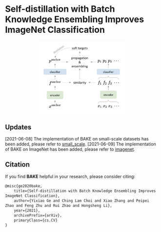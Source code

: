 # Self-distillation with Batch Knowledge Ensembling Improves ImageNet Classification


<div align="center">
  <img src="bake.png" width="300px" />
</div>


## Updates

[2021-06-08] The implementation of BAKE on small-scale datasets has been added, please refer to [small_scale](small_scale/).
[2021-06-09] The implementation of BAKE on ImageNet has been added, please refer to [imagenet](imagenet/).


## Citation

If you find **BAKE** helpful in your research, please consider citing:

```
@misc{ge2020bake,
    title={Self-distillation with Batch Knowledge Ensembling Improves ImageNet Classification},
    author={Yixiao Ge and Ching Lam Choi and Xiao Zhang and Peipei Zhao and Feng Zhu and Rui Zhao and Hongsheng Li},
    year={2021},
    archivePrefix={arXiv},
    primaryClass={cs.CV}
}
```
